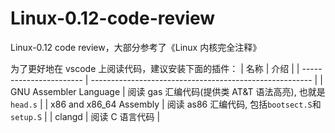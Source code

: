 # Linux-0.12-code-review

Linux-0.12 code review，大部分参考了《Linux 内核完全注释》

为了更好地在 vscode 上阅读代码，建议安装下面的插件：
| 名称 | 介绍 |
| ----------------------- | ------------------------------------------------------- |
| GNU Assembler Language | 阅读 gas 汇编代码(提供类 AT&T 语法高亮), 也就是`head.s` |
| x86 and x86_64 Assembly | 阅读 as86 汇编代码, 包括`bootsect.S`和`setup.S` |
| clangd | 阅读 C 语言代码 |
